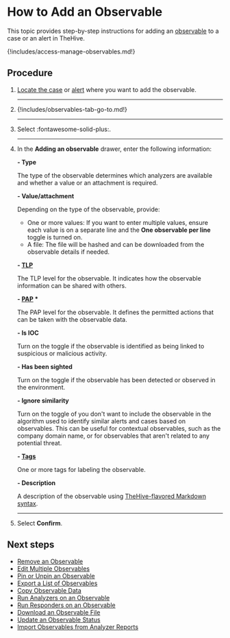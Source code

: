 # How to Add an Observable

This topic provides step-by-step instructions for adding an [observable](../../user-guides/analyst-corner/cases/observables/about-observables.md) to a case or an alert in TheHive.

{!includes/access-manage-observables.md!}

<h2>Procedure</h2>

1. [Locate the case](../search-for-cases/find-a-case.md) or [alert](../../alerts/search-for-alerts/find-an-alert.md) where you want to add the observable.

    ---

2. {!includes/observables-tab-go-to.md!}

    ---

3. Select :fontawesome-solid-plus:.

    ---

4. In the **Adding an observable** drawer, enter the following information:

    **- Type**

    The type of the observable determines which analyzers are available and whether a value or an attachment is required.

    **- Value/attachment**

    Depending on the type of the observable, provide:

    * One or more values: If you want to enter multiple values, ensure each value is on a separate line and the **One observable per line** toggle is turned on.
    * A file: The file will be hashed and can be downloaded from the observable details if needed.

    **- [TLP](https://www.misp-project.org/taxonomies.html#_tlp)**

    The TLP level for the observable. It indicates how the observable information can be shared with others.

    **- [PAP](https://www.misp-project.org/taxonomies.html#_pap) \***

    The PAP level for the observable. It defines the permitted actions that can be taken with the observable data.

    **- Is IOC**

    Turn on the toggle if the observable is identified as being linked to suspicious or malicious activity.

    **- Has been sighted**

    Turn on the toggle if the observable has been detected or observed in the environment.

    **- Ignore similarity**

    Turn on the toggle of you don't want to include the observable in the algorithm used to identify similar alerts and cases based on observables. This can be useful for contextual observables, such as the company domain name, or for observables that aren't related to any potential threat.

    **- [Tags](../tags/add-remove-tags.md)**  
    
    One or more tags for labeling the observable.

    **- Description**

    A description of the observable using [TheHive-flavored Markdown syntax](../../../thehive-flavored-markdown.md).

    ---

5. Select **Confirm**.

<h2>Next steps</h2>

* [Remove an Observable](remove-an-observable.md)
* [Edit Multiple Observables](edit-multiple-observables.md)
* [Pin or Unpin an Observable](pin-unpin-an-observable.md)
* [Export a List of Observables](export-list-observables.md)
* [Copy Observable Data](copy-observable-data.md)
* [Run Analyzers on an Observable](run-analyzers-on-observables.md)
* [Run Responders on an Observable](run-responders-on-an-observable.md)
* [Download an Observable File](download-an-observable-file.md)
* [Update an Observable Status](update-status-of-an-observable.md)
* [Import Observables from Analyzer Reports](import-observables-from-analyzer-reports.md)